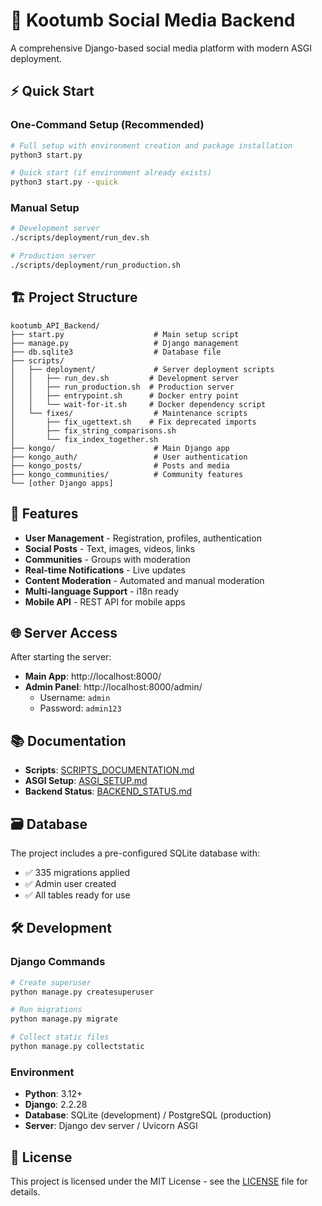 # 🚀 Kootumb Social Media Backend

A comprehensive Django-based social media platform with modern ASGI deployment.

## ⚡ Quick Start

### One-Command Setup (Recommended)
```bash
# Full setup with environment creation and package installation
python3 start.py

# Quick start (if environment already exists)
python3 start.py --quick
```

### Manual Setup
```bash
# Development server
./scripts/deployment/run_dev.sh

# Production server
./scripts/deployment/run_production.sh
```

## 🏗️ Project Structure

```
kootumb_API_Backend/
├── start.py                    # Main setup script
├── manage.py                   # Django management
├── db.sqlite3                  # Database file
├── scripts/
│   ├── deployment/             # Server deployment scripts
│   │   ├── run_dev.sh         # Development server
│   │   ├── run_production.sh  # Production server
│   │   ├── entrypoint.sh      # Docker entry point
│   │   └── wait-for-it.sh     # Docker dependency script
│   └── fixes/                  # Maintenance scripts
│       ├── fix_ugettext.sh    # Fix deprecated imports
│       ├── fix_string_comparisons.sh
│       └── fix_index_together.sh
├── kongo/                      # Main Django app
├── kongo_auth/                 # User authentication
├── kongo_posts/                # Posts and media
├── kongo_communities/          # Community features
└── [other Django apps]
```

## 🔧 Features

- **User Management** - Registration, profiles, authentication
- **Social Posts** - Text, images, videos, links
- **Communities** - Groups with moderation
- **Real-time Notifications** - Live updates
- **Content Moderation** - Automated and manual moderation
- **Multi-language Support** - i18n ready
- **Mobile API** - REST API for mobile apps

## 🌐 Server Access

After starting the server:
- **Main App**: http://localhost:8000/
- **Admin Panel**: http://localhost:8000/admin/
  - Username: `admin`
  - Password: `admin123`

## 📚 Documentation

- **Scripts**: [SCRIPTS_DOCUMENTATION.md](SCRIPTS_DOCUMENTATION.md)
- **ASGI Setup**: [ASGI_SETUP.md](ASGI_SETUP.md)
- **Backend Status**: [BACKEND_STATUS.md](BACKEND_STATUS.md)

## 🗃️ Database

The project includes a pre-configured SQLite database with:
- ✅ 335 migrations applied
- ✅ Admin user created
- ✅ All tables ready for use

## 🛠️ Development

### Django Commands
```bash
# Create superuser
python manage.py createsuperuser

# Run migrations
python manage.py migrate

# Collect static files
python manage.py collectstatic
```

### Environment
- **Python**: 3.12+
- **Django**: 2.2.28
- **Database**: SQLite (development) / PostgreSQL (production)
- **Server**: Django dev server / Uvicorn ASGI

## 📄 License

This project is licensed under the MIT License - see the [LICENSE](LICENSE) file for details.
